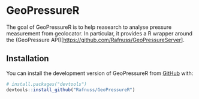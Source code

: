 
<!-- README.md is generated from README.Rmd. Please edit that file -->

# GeoPressureR

<!-- badges: start -->
<!-- badges: end -->

The goal of GeoPressureR is to help reasearch to analyse pressure
measurement from geolocator. In particular, it provides a R wrapper
around the (GeoPressure
API)\[<https://github.com/Rafnuss/GeoPressureServer>\].

## Installation

You can install the development version of GeoPressureR from
[GitHub](https://github.com/) with:

``` r
# install.packages("devtools")
devtools::install_github("Rafnuss/GeoPressureR")
```
